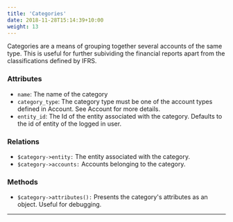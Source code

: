 ```yaml
---
title: 'Categories'
date: 2018-11-28T15:14:39+10:00
weight: 13
---
```

Categories are a means of grouping together several accounts of the same type. This is useful for further subividing the financial reports apart from the classifications defined by IFRS.

### Attributes
+ `name`: The name of the category 
+ `category_type`: The category type must be one of the account types defined in Account. See Account for more details.
+ `entity_id`: The Id of the entity associated with the category. Defaults to the id of entity of the logged in user.

### Relations
+ `$category->entity:` The entity associated with the category. 
+ `$category->accounts:` Accounts belonging to the category. 

### Methods
+ `$category->attributes():` Presents the category's attributes as an object. Useful for debugging. 

***